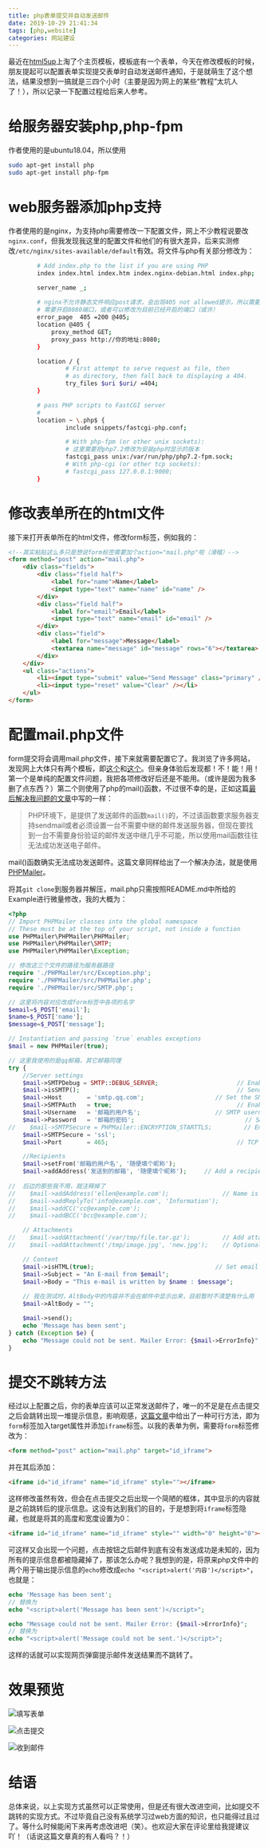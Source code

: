 ```yaml
---
title: php表单提交并自动发送邮件
date: 2019-10-29 21:41:34
tags: [php,website]
categories: 网站建设
---
```


最近在[html5up](https://html5up.net/)上淘了个主页模板，模板底有一个表单，今天在修改模板的时候，朋友提起可以配置表单实现提交表单时自动发送邮件通知，于是就萌生了这个想法，结果没想到一搞就是三四个小时（主要是因为网上的某些“教程”太坑人了！），所以记录一下配置过程给后来人参考。

<!--more-->

# 给服务器安装php,php-fpm

作者使用的是ubuntu18.04，所以使用

```bash
sudo apt-get install php
sudo apt-get install php-fpm
```

# web服务器添加php支持



作者使用的是nginx，为支持php需要修改一下配置文件，网上不少教程说要改`nginx.conf`，但我发现我这里的配置文件和他们的有很大差异，后来实测修改`/etc/nginx/sites-available/default`有效。将文件与php有关部分修改为：

```bash
        # Add index.php to the list if you are using PHP
        index index.html index.htm index.nginx-debian.html index.php;

        server_name _;
        
		# nginx不允许静态文件响应post请求，会出现405 not allowed提示，所以需要添加以下内容
		# 需要开启8080端口，或者可以修改为目前已经开启的端口（或许）
        error_page  405 =200 @405;
        location @405 {
            proxy_method GET;
            proxy_pass http://你的地址:8080;
        }

        location / {
                # First attempt to serve request as file, then
                # as directory, then fall back to displaying a 404.
                try_files $uri $uri/ =404;
        }

        # pass PHP scripts to FastCGI server
        #
        location ~ \.php$ {
                include snippets/fastcgi-php.conf;

                # With php-fpm (or other unix sockets):
                # 这里需要把php7.2修改为安装php时显示的版本
                fastcgi_pass unix:/var/run/php/php7.2-fpm.sock;
                # With php-cgi (or other tcp sockets):
                # fastcgi_pass 127.0.0.1:9000;
        }

```

# 修改表单所在的html文件

接下来打开表单所在的html文件，修改form标签，例如我的：

```html
<!--其实粘贴这么多只是想说form标签需要加个action="mail.php"啦（滑稽）-->
<form method="post" action="mail.php">
    <div class="fields">
        <div class="field half">
            <label for="name">Name</label>
            <input type="text" name="name" id="name" />
        </div>
        <div class="field half">
            <label for="email">Email</label>
            <input type="text" name="email" id="email" />
        </div>
        <div class="field">
            <label for="message">Message</label>
            <textarea name="message" id="message" rows="6"></textarea>
        </div>
    </div>
    <ul class="actions">
        <li><input type="submit" value="Send Message" class="primary" /></li>
        <li><input type="reset" value="Clear" /></li>
    </ul>
</form>
```

# 配置mail.php文件

form提交将会调用mail.php文件，接下来就需要配置它了。我浏览了许多网站，发现网上大体只有两个模板，即[这个](https://jingyan.baidu.com/article/636f38bb482efcd6b8461019.html)和[这个](https://www.jb51.net/article/62543.htm)。但亲身体验后发现都！不！能！用！第一个是单纯的配置文件问题，我把各项修改好后还是不能用。（或许是因为我多删了点东西？）第二个则使用了php的mail()函数，不过很不幸的是，正如这篇[最后解决我问题的文章](https://www.jianshu.com/p/03e02c58200a)中写的一样：

> PHP环境下，是提供了发送邮件的函数`mail()`的，不过该函数要求服务器支持sendmail或者必须设置一台不需要中继的邮件发送服务器，但现在要找到一台不需要身份验证的邮件发送中继几乎不可能，所以使用mail函数往往无法成功发送电子邮件。

mail()函数确实无法成功发送邮件。这篇文章同样给出了一个解决办法，就是使用[PHPMailer](https://github.com/PHPMailer/PHPMailer)。

将其`git clone`到服务器并解压，mail.php只需按照README.md中所给的Example进行微量修改，我的大概为：

```php
<?php
// Import PHPMailer classes into the global namespace
// These must be at the top of your script, not inside a function
use PHPMailer\PHPMailer\PHPMailer;
use PHPMailer\PHPMailer\SMTP;
use PHPMailer\PHPMailer\Exception;

// 修改这三个文件的路径为服务器路径
require './PHPMailer/src/Exception.php';
require './PHPMailer/src/PHPMailer.php';
require './PHPMailer/src/SMTP.php';

// 这里将内容对应改成form标签中各项的名字
$email=$_POST['email'];
$name=$_POST['name'];
$message=$_POST['message'];

// Instantiation and passing `true` enables exceptions
$mail = new PHPMailer(true);

// 这里我使用的是qq邮箱，其它邮箱同理
try {
    //Server settings
    $mail->SMTPDebug = SMTP::DEBUG_SERVER;                      // Enable verbose debug output
    $mail->isSMTP();                                            // Send using SMTP
    $mail->Host       = 'smtp.qq.com';                    // Set the SMTP server to send through
    $mail->SMTPAuth   = true;                                   // Enable SMTP authentication
    $mail->Username   = '邮箱的用户名';                     // SMTP username
    $mail->Password   = '邮箱的密码';                               // SMTP password
//    $mail->SMTPSecure = PHPMailer::ENCRYPTION_STARTTLS;         // Enable TLS encryption; `PHPMailer::ENCRYPTION_SMTPS` also accepted
    $mail->SMTPSecure = 'ssl';
    $mail->Port       = 465;                                    // TCP port to connect to

    //Recipients
    $mail->setFrom('邮箱的用户名', '随便填个昵称');
    $mail->addAddress('发送到的邮箱', '随便填个昵称');     // Add a recipient
    
//	后边的那些我不用，就注释掉了
//    $mail->addAddress('ellen@example.com');               // Name is optional
//    $mail->addReplyTo('info@example.com', 'Information');
//    $mail->addCC('cc@example.com');
//    $mail->addBCC('bcc@example.com');

    // Attachments
//    $mail->addAttachment('/var/tmp/file.tar.gz');         // Add attachments
//    $mail->addAttachment('/tmp/image.jpg', 'new.jpg');    // Optional name

    // Content
    $mail->isHTML(true);                                  // Set email format to HTML
    $mail->Subject = "An E-mail from $email";
    $mail->Body = "This e-mail is written by $name : $message";
    
    // 我在测试时，AltBody中的内容并不会在邮件中显示出来，目前暂时不清楚有什么用
    $mail->AltBody = "";

    $mail->send();
    echo 'Message has been sent';
} catch (Exception $e) {
    echo "Message could not be sent. Mailer Error: {$mail->ErrorInfo}";
}
```

# 提交不跳转方法

经过以上配置之后，你的表单应该可以正常发送邮件了，唯一的不足是在点击提交之后会跳转出现一堆提示信息，影响观感，[这篇文章](https://segmentfault.com/a/1190000000461339)中给出了一种可行方法，即为`form`标签加入target属性并添加`iframe`标签。以我的表单为例，需要将`form`标签修改为：

```html
<form method="post" action="mail.php" target="id_iframe">
```

并在其后添加：

```html
<iframe id="id_iframe" name="id_iframe" style=""></iframe>
```

这样修改虽然有效，但会在点击提交之后出现一个简陋的框体，其中显示的内容就是之前跳转后的提示信息。这没有达到我们的目的，于是想到将`iframe`标签隐藏，也就是将其的高度和宽度设置为0：

```html
<iframe id="id_iframe" name="id_iframe" style="" width="0" height="0"></iframe>
```

可这样又会出现一个问题，点击按钮之后邮件到底有没有发送成功是未知的，因为所有的提示信息都被隐藏掉了，那该怎么办呢？我想到的是，将原来php文件中的两个用于输出提示信息的`echo`修改成`echo "<script>alert('内容')</script>"`，也就是：

```php
echo 'Message has been sent';
// 替换为
echo "<script>alert('Message has been sent')</script>";

echo "Message could not be sent. Mailer Error: {$mail->ErrorInfo}";
// 替换为
echo "<script>alert('Message could not be sent.')</script>";
```

这样的话就可以实现网页弹窗提示邮件发送结果而不跳转了。

# 效果预览



![填写表单](https://img.vim-cn.com/46/d7b3a55d08f29baa98472640716e9a8ae06907.jpg "填写表单")

![点击提交](https://img.vim-cn.com/ea/1a881a1eb0565d390f224777de31823efaaeb4.jpg "点击提交")

![收到邮件](https://img.vim-cn.com/53/10173e2b8b20b797906fa6d25ef0aa769439a8.jpg "收到邮件")

# 结语

总体来说，以上实现方式虽然可以正常使用，但是还有很大改进空间，比如提交不跳转的实现方式。不过毕竟自己没有系统学习过web方面的知识，也只能得过且过了。等什么时候能闲下来再考虑改进吧（笑）。也欢迎大家在评论里给我提建议吖！（话说这篇文章真的有人看吗？！）
